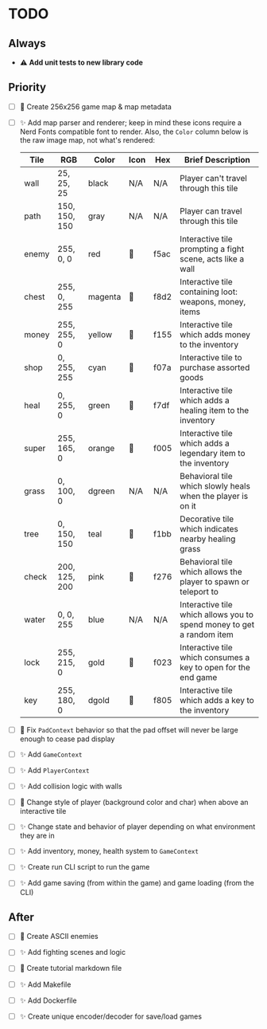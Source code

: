 # TODO

## Always

- :warning: **Add unit tests to new library code**

## Priority

- [ ] :art: Create 256x256 game map & map metadata

- [ ] :sparkles: Add map parser and renderer; keep in mind these icons require a Nerd Fonts compatible font to render. Also, the `Color` column below is the raw image map, not what's rendered:

  | Tile  | RGB           | Color   | Icon | Hex  | Brief Description                                                     |
  | ----- | ------------- | ------- | ---- | ---- | --------------------------------------------------------------------- |
  | wall  | 25, 25, 25    | black   | N/A  | N/A  | Player can't travel through this tile                                 |
  | path  | 150, 150, 150 | gray    | N/A  | N/A  | Player can travel through this tile                                   |
  | enemy | 255, 0, 0     | red     |     | f5ac | Interactive tile prompting a fight scene, acts like a wall            |
  | chest | 255, 0, 255   | magenta |     | f8d2 | Interactive tile containing loot: weapons, money, items               |
  | money | 255, 255, 0   | yellow  |     | f155 | Interactive tile which adds money to the inventory                    |
  | shop  | 0, 255, 255   | cyan    |     | f07a | Interactive tile to purchase assorted goods                           |
  | heal  | 0, 255, 0     | green   |     | f7df | Interactive tile which adds a healing item to the inventory           |
  | super | 255, 165, 0   | orange  |     | f005 | Interactive tile which adds a legendary item to the inventory         |
  | grass | 0, 100, 0     | dgreen  | N/A  | N/A  | Behavioral tile which slowly heals when the player is on it           |
  | tree  | 0, 150, 150   | teal    |     | f1bb | Decorative tile which indicates nearby healing grass                  |
  | check | 200, 125, 200 | pink    |     | f276 | Behavioral tile which allows the player to spawn or teleport to       |
  | water | 0, 0, 255     | blue    | N/A  | N/A  | Interactive tile which allows you to spend money to get a random item |
  | lock  | 255, 215, 0   | gold    |     | f023 | Interactive tile which consumes a key to open for the end game        |
  | key   | 255, 180, 0   | dgold   |     | f805 | Interactive tile which adds a key to the inventory                    |

  <!-- Getting flagged out, plan is to combine enemy with block into one entity -->
  <!--   | block | 0, 0, 255     | blue    |     | f5ac | Temporary wall, unblocked by defeating associated enemy       | -->
  <!--   | enemy | 255, 0, 0     | red     |     | f071 | Interactive tile to fight an enemy, drops loot on win         | -->

- [ ] :wrench: Fix `PadContext` behavior so that the pad offset will never be large enough to cease pad display

- [ ] :sparkles: Add `GameContext`

- [ ] :sparkles: Add `PlayerContext`

- [ ] :sparkles: Add collision logic with walls

- [ ] :lipstick: Change style of player (background color and char) when above an interactive tile

- [ ] :sparkles: Change state and behavior of player depending on what environment they are in

- [ ] :sparkles: Add inventory, money, health system to `GameContext`

- [ ] :sparkles: Create run CLI script to run the game

- [ ] :sparkles: Add game saving (from within the game) and game loading (from the CLI)

## After

- [ ] :art: Create ASCII enemies

- [ ] :sparkles: Add fighting scenes and logic

- [ ] :memo: Create tutorial markdown file

- [ ] :sparkles: Add Makefile

- [ ] :sparkles: Add Dockerfile

- [ ] :sparkles: Create unique encoder/decoder for save/load games
